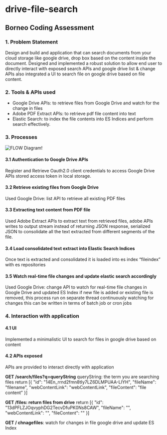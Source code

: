 # drive-file-search

## Borneo Coding Assessment
### 1. Problem Statement
Design and build and application that can search documents from your cloud storage like google drive,
drop box based on the content inside the document.
Designed and implemented a robust solution to allow end user to directly interact with exposed search
APIs and google drive list &amp; change APIs also integrated a UI to search file on google drive based on file
content.
### 2. Tools &amp; APIs used
- Google Drive APIs: to retrieve files from Google Drive and watch for the change in files
- Adobe PDF Extract APIs: to retrieve pdf file content into text
- Elastic Search: to index the file contents into ES Indices and perform search effectively.
### 3. Processes

![FLOW Diagram!](/assets/flow.png "Flow diagram")

#### 3.1 Authentication to Google Drive APIs
Register and Retrieve Oauth2.0 client credentials to access Google Drive APIs stored access
token in local storage.
#### 3.2 Retrieve existing files from Google Drive

Used Google Drive: list API to retrieve all existing PDF files
#### 3.3 Extracting text content from PDF file
Used Adobe Extract APIs to extract text from retrieved files, adobe APIs writes to output stream
instead of returning JSON response, serialized JSON to consolidate all the text extracted from
different segments of the file.
#### 3.4 Load consolidated text extract into Elastic Search Indices
Once text is extracted and consolidated it is loaded into es index “fileindex” with es repositories
#### 3.5 Watch real-time file changes and update elastic search accordingly
Used Google Drive: change API to watch for real-time file changes in Google Drive and updated
ES Index if new file is added or existing file is removed, this process run on separate thread
continuously watching for changes this can be written in terms of batch job or cron jobs
### 4. Interaction with application
#### 4.1 UI
Implemented a minimalistic UI to search for files in google drive based on content
#### 4.2 APIs exposed
APIs are provided to interact directly with application

**GET /search/files?q=queryString**
queryString: the term you are searching files
return [{
&quot;id&quot;: &quot;14En_rrnd2fmn8tIy7LZ6DLMPUAA-LIYH&quot;,
&quot;fileName&quot;: &quot;filename&quot;,
&quot;webContentLink&quot;: &quot;webContentLink&quot;,
&quot;fileContent&quot;: &quot;file content”
}]

**GET /files: return files from drive**
return [{
&quot;id&quot;: &quot;13dPFLZJOqvyphDG2TecvDfuPK0Ns8CAW&quot;,
&quot;fileName&quot;: &quot;&quot;,
&quot;webContentLink&quot;: &quot;&quot;,
&quot;fileContent&quot;: &quot;&quot;
}]

**GET / chnagefiles**: watch for changes in file google drive and update ES Index
